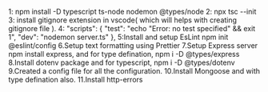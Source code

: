 1: npm install -D typescript ts-node nodemon @types/node
2: npx tsc --init
3: install gitignore extension in vscode( which will helps with creating gitignore file ).
4: "scripts": {
"test": "echo \"Error: no test specified\" && exit 1",
"dev": "nodemon server.ts"
},
5:Install and setup EsLint npm init @eslint/config
6.Setup text formatting using Prettier
7.Setup Express server npm install express, and for type defination, npm i -D @types/express
8.Install dotenv package and for typescript, npm i -D @types/dotenv
9.Created a config file for all the configuration.
10.Install Mongoose and with type defination also.
11.Install http-errors
